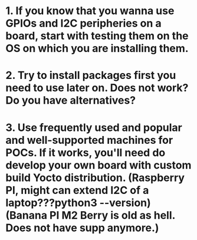 # 1. If you know that you wanna use GPIOs and I2C peripheries on a board, start with testing them on the OS on which you are installing them.
# 2. Try to install packages first you need to use later on. Does not work? Do you have alternatives?
# 3. Use frequently used and popular and well-supported machines for POCs. If it works, you'll need do develop your own board with custom build Yocto distribution. (Raspberry PI, might can extend I2C of a laptop???python3 --version)(Banana PI M2 Berry is old as hell. Does not have supp anymore.)